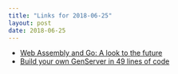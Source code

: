 ```yaml
---
title: "Links for 2018-06-25"
layout: post
date: 2018-06-25
---
```


* [Web Assembly and Go: A look to the future](https://brianketelsen.com/web-assembly-and-go-a-look-to-the-future/)
* [Build your own GenServer in 49 lines of code](http://elixirstatus.com/p/kr4r-build-your-own-genserver-in-49-lines-of-code)

